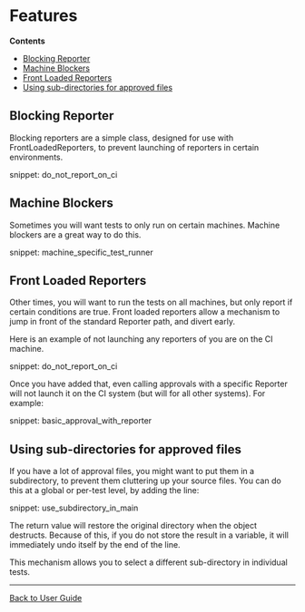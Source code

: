 <a id="top"></a>

# Features



<!-- START doctoc generated TOC please keep comment here to allow auto update -->
<!-- DON'T EDIT THIS SECTION, INSTEAD RE-RUN doctoc TO UPDATE -->
**Contents**

- [Blocking Reporter](#blocking-reporter)
- [Machine Blockers](#machine-blockers)
- [Front Loaded Reporters](#front-loaded-reporters)
- [Using sub-directories for approved files](#using-sub-directories-for-approved-files)

<!-- END doctoc generated TOC please keep comment here to allow auto update -->

## Blocking Reporter

Blocking reporters are a simple class, designed for use with FrontLoadedReporters, to prevent launching of reporters in certain environments.

snippet: do_not_report_on_ci

## Machine Blockers

Sometimes you will want tests to only run on certain machines. Machine blockers are a great way to do this.

snippet: machine_specific_test_runner

## Front Loaded Reporters

Other times, you will want to run the tests on all machines, but only report if certain conditions are true. Front loaded reporters allow a mechanism to jump in front of the standard Reporter path, and divert early.

Here is an example of not launching any reporters of you are on the CI machine.

snippet: do_not_report_on_ci

Once you have added that, even calling approvals with a specific Reporter will not launch it on the CI system (but will for all other systems). For example:

snippet: basic_approval_with_reporter 

## Using sub-directories for approved files

If you have a lot of approval files, you might want to put them in a subdirectory, to prevent them cluttering up your source files. You can do this at a global or per-test level, by adding the line:

snippet: use_subdirectory_in_main

The return value will restore the original directory when the object destructs. Because of this, if you do not store the result in a variable, it will immediately undo itself by the end of the line.

This mechanism allows you to select a different sub-directory in individual tests.


---

[Back to User Guide](/doc/README.md#top)
